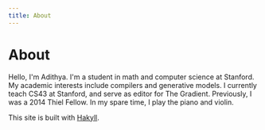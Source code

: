 ```yaml
---
title: About
---
```


# About

<p>Hello, I'm Adithya.  I'm a student in math and computer science at Stanford.  My academic interests include compilers and generative models.  I currently teach CS43 at Stanford, and serve as editor for The Gradient.  Previously, I was a 2014 Thiel Fellow. In my spare time, I play the piano and violin.</p>

This site is built with [Hakyll](https://jaspervdj.be/hakyll/).